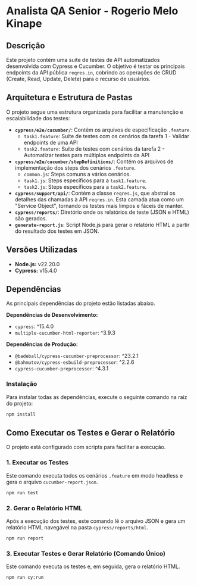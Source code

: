 # Analista QA Senior - Rogerio Melo Kinape

## Descrição

Este projeto contém uma suíte de testes de API automatizados desenvolvida com Cypress e Cucumber. O objetivo é testar os principais endpoints da API pública `reqres.in`, cobrindo as operações de CRUD (Create, Read, Update, Delete) para o recurso de usuários.

## Arquitetura e Estrutura de Pastas

O projeto segue uma estrutura organizada para facilitar a manutenção e escalabilidade dos testes:

- **`cypress/e2e/cucumber/`**: Contém os arquivos de especificação `.feature`.
  - `task1.feature`: Suíte de testes com os cenários da tarefa 1 - Validar endpoints de uma API
  - `task2.feature`: Suíte de testes com cenários da tarefa 2 - Automatizar testes para múltiplos endpoints da API
- **`cypress/e2e/cucumber/stepDefinitions/`**: Contém os arquivos de implementação dos steps dos cenários `.feature`.
  - `common.js`: Steps comuns a vários cenários.
  - `task1.js`: Steps específicos para a `task1.feature`.
  - `task2.js`: Steps específicos para a `task2.feature`.
- **`cypress/support/api/`**: Contém a classe `reqres.js`, que abstrai os detalhes das chamadas à API `reqres.in`. Esta camada atua como um "Service Object", tornando os testes mais limpos e fáceis de manter.
- **`cypress/reports/`**: Diretório onde os relatórios de teste (JSON e HTML) são gerados.
- **`generate-report.js`**: Script Node.js para gerar o relatório HTML a partir do resultado dos testes em JSON.

## Versões Utilizadas

- **Node.js:** v22.20.0
- **Cypress:** v15.4.0

## Dependências

As principais dependências do projeto estão listadas abaixo.

**Dependências de Desenvolvimento:**
- `cypress`: ^15.4.0
- `multiple-cucumber-html-reporter`: ^3.9.3

**Dependências de Produção:**
- `@badeball/cypress-cucumber-preprocessor`: ^23.2.1
- `@bahmutov/cypress-esbuild-preprocessor`: ^2.2.6
- `cypress-cucumber-preprocessor`: ^4.3.1

### Instalação

Para instalar todas as dependências, execute o seguinte comando na raiz do projeto:

```bash
npm install
```

## Como Executar os Testes e Gerar o Relatório

O projeto está configurado com scripts para facilitar a execução.

### 1. Executar os Testes

Este comando executa todos os cenários `.feature` em modo headless e gera o arquivo `cucumber-report.json`.

```bash
npm run test
```

### 2. Gerar o Relatório HTML

Após a execução dos testes, este comando lê o arquivo JSON e gera um relatório HTML navegável na pasta `cypress/reports/html`.

```bash
npm run report
```

### 3. Executar Testes e Gerar Relatório (Comando Único)

Este comando executa os testes e, em seguida, gera o relatório HTML.

```bash
npm run cy:run
```